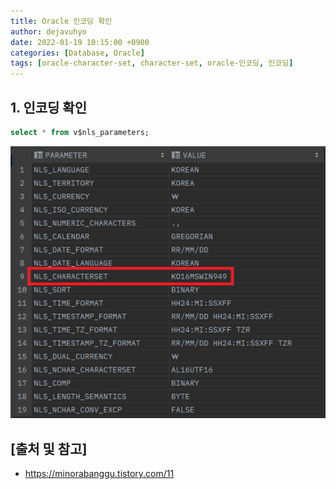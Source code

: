 ```yaml
---
title: Oracle 인코딩 확인
author: dejavuhyo
date: 2022-01-19 10:15:00 +0900
categories: [Database, Oracle]
tags: [oracle-character-set, character-set, oracle-인코딩, 인코딩]
---
```


## 1. 인코딩 확인

```sql
select * from v$nls_parameters;
```

![oracle-character-set](/assets/img/2022-01-19-oracle-character-set/oracle-character-set.png)

## [출처 및 참고]
* <https://minorabanggu.tistory.com/11>
